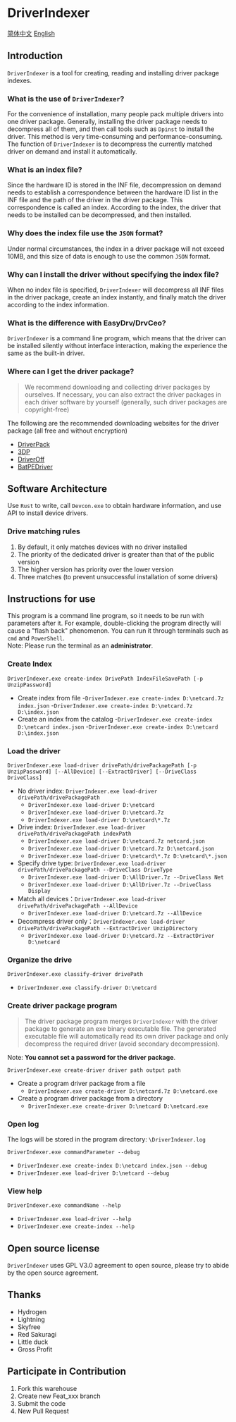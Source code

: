 # DriverIndexer

[简体中文](README.zh.md) [English](README.md)

## Introduction

`DriverIndexer` is a tool for creating, reading and installing driver package indexes.

### What is the use of `DriverIndexer`?

For the convenience of installation, many people pack multiple drivers into one driver package. Generally, installing the driver package needs to decompress all of them, and then call tools such as `Dpinst` to install the driver. This method is very time-consuming and performance-consuming. The function of `DriverIndexer` is to decompress the currently matched driver on demand and install it automatically.

### What is an index file?

Since the hardware ID is stored in the INF file, decompression on demand needs to establish a correspondence between the hardware ID list in the INF file and the path of the driver in the driver package. This correspondence is called an index. According to the index, the driver that needs to be installed can be decompressed, and then installed.

### Why does the index file use the `JSON` format?

Under normal circumstances, the index in a driver package will not exceed 10MB, and this size of data is enough to use the common `JSON` format.

### Why can I install the driver without specifying the index file?

When no index file is specified, `DriverIndexer` will decompress all INF files in the driver package, create an index instantly, and finally match the driver according to the index information.

### What is the difference with EasyDrv/DrvCeo?

`DriverIndexer` is a command line program, which means that the driver can be installed silently without interface interaction, making the experience the same as the built-in driver.

### Where can I get the driver package?

> We recommend downloading and collecting driver packages by ourselves. If necessary, you can also extract the driver packages in each driver software by yourself (generally, such driver packages are copyright-free)

The following are the recommended downloading websites for the driver package (all free and without encryption)

- [DriverPack](https://drp.su/en/foradmin?_blank)
- [3DP](https://www.3dpchip.com/3dpchip/3dp/net_down.php?_blank)
- [DriverOff](https://driveroff.net/category/dp?_blank)
- [BatPEDriver](http://forum.ru-board.com/topic.cgi?forum=62&topic=24098&start=71&limit=1&m=1#1?_blank)

## Software Architecture

Use `Rust` to write, call `Devcon.exe` to obtain hardware information, and use API to install device drivers.

### Drive matching rules

1. By default, it only matches devices with no driver installed
2. The priority of the dedicated driver is greater than that of the public version
3. The higher version has priority over the lower version
4. Three matches (to prevent unsuccessful installation of some drivers)

## Instructions for use

This program is a command line program, so it needs to be run with parameters after it. For example, double-clicking the program directly will cause a "flash back" phenomenon. You can run it through terminals such as `cmd` and `PowerShell`.  
Note: Please run the terminal as an **administrator**.

### Create Index

`DriverIndexer.exe create-index DrivePath IndexFileSavePath [-p UnzipPassword]`

- Create index from file
    -`DriverIndexer.exe create-index D:\netcard.7z index.json`
    -`DriverIndexer.exe create-index D:\netcard.7z D:\index.json`
- Create an index from the catalog
    -`DriverIndexer.exe create-index D:\netcard index.json`
    -`DriverIndexer.exe create-index D:\netcard D:\index.json`

### Load the driver

`DriverIndexer.exe load-driver drivePath/drivePackagePath [-p UnzipPassword] [--AllDevice] [--ExtractDriver] [--DriveClass DriveClass]`

- No driver index: `DriverIndexer.exe load-driver drivePath/drivePackagePath`
  - `DriverIndexer.exe load-driver D:\netcard`
  - `DriverIndexer.exe load-driver D:\netcard.7z`
  - `DriverIndexer.exe load-driver D:\netcard\*.7z`
- Drive index: `DriverIndexer.exe load-driver drivePath/drivePackagePath indexPath`
  - `DriverIndexer.exe load-driver D:\netcard.7z netcard.json`
  - `DriverIndexer.exe load-driver D:\netcard.7z D:\netcard.json`
  - `DriverIndexer.exe load-driver D:\netcard\*.7z D:\netcard\*.json`
- Specify drive type: `DriverIndexer.exe load-driver drivePath/drivePackagePath --DriveClass DriveType`
  - `DriverIndexer.exe load-driver D:\AllDriver.7z --DriveClass Net`
  - `DriverIndexer.exe load-driver D:\AllDriver.7z --DriveClass Display`
- Match all devices：`DriverIndexer.exe load-driver drivePath/drivePackagePath --AllDevice`
  - `DriverIndexer.exe load-driver D:\netcard.7z --AllDevice`
- Decompress driver only：`DriverIndexer.exe load-driver drivePath/drivePackagePath --ExtractDriver UnzipDirectory`
  - `DriverIndexer.exe load-driver D:\netcard.7z --ExtractDriver D:\netcard`

### Organize the drive

`DriverIndexer.exe classify-driver drivePath`

- `DriverIndexer.exe classify-driver D:\netcard`

### Create driver package program

> The driver package program merges `DriverIndexer` with the driver package to generate an exe binary executable file. The generated executable file will automatically read its own driver package and only decompress the required driver (avoid secondary decompression).

Note: **You cannot set a password for the driver package**.

`DriverIndexer.exe create-driver driver path output path`

- Create a program driver package from a file
  - `DriverIndexer.exe create-driver D:\netcard.7z D:\netcard.exe`
- Create a program driver package from a directory
  - `DriverIndexer.exe create-driver D:\netcard D:\netcard.exe`

### Open log

The logs will be stored in the program directory: `\DriverIndexer.log`

`DriverIndexer.exe commandParameter --debug`

- `DriverIndexer.exe create-index D:\netcard index.json --debug`
- `DriverIndexer.exe load-driver D:\netcard --debug`

### View help

`DriverIndexer.exe commandName --help`

- `DriverIndexer.exe load-driver --help`
- `DriverIndexer.exe create-index --help`

## Open source license

`DriverIndexer` uses GPL V3.0 agreement to open source, please try to abide by the open source agreement.

## Thanks

- Hydrogen
- Lightning
- Skyfree
- Red Sakuragi
- Little duck
- Gross Profit

## Participate in Contribution

1. Fork this warehouse
2. Create new Feat_xxx branch
3. Submit the code
4. New Pull Request
